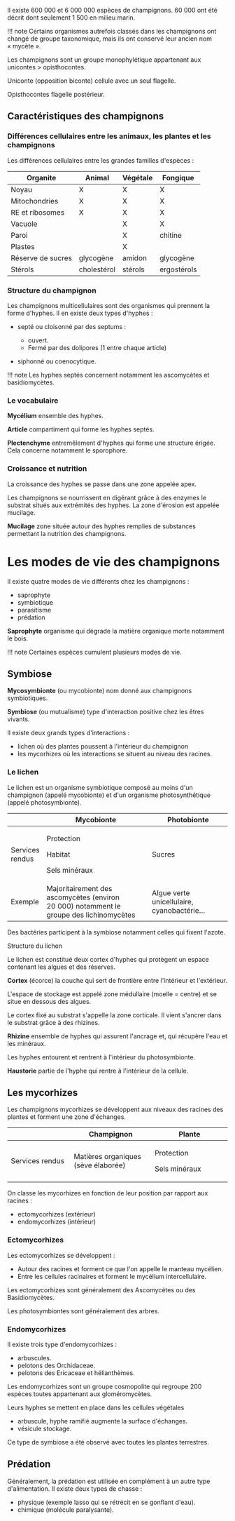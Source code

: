 Il existe 600 000 et 6 000 000 espèces de champignons. 60 000 ont été décrit dont seulement 1 500 en milieu marin.

!!! note
    Certains organismes autrefois classés dans les champignons ont changé de groupe taxonomique, mais ils ont conservé leur ancien nom « mycète ».

Les champignons sont un groupe monophylétique appartenant aux unicontes \> opisthocontes.

Uniconte (opposition biconte) cellule avec un seul flagelle.

Opisthocontes flagelle postérieur.

## Caractéristiques des champignons

### Différences cellulaires entre les animaux, les plantes et les champignons

Les différences cellulaires entre les grandes familles d'espèces :

Organite            | Animal        | Végétale      | Fongique
--------------------|---------------|---------------|---
Noyau               | X             | X             | X
Mitochondries       | X             | X             | X
RE et ribosomes     | X             | X             | X
Vacuole             |               | X             | X
Paroi               |               | X             | chitine
Plastes             |               | X             |
Réserve de sucres   | glycogène     | amidon        | glycogène 
Stérols             | cholestérol   | stérols       | ergostérols

### Structure du champignon

Les champignons multicellulaires sont des organismes qui prennent la
forme d'hyphes. Il en existe deux types d'hyphes :

* septé ou cloisonné par des septums :

    * ouvert.
    * Fermé par des dolipores (1 entre chaque article)

* siphonné ou coenocytique.

!!! note
    Les hyphes septés concernent notamment les ascomycètes et basidiomycètes.

### Le vocabulaire

__Mycélium__ ensemble des hyphes.

__Article__ compartiment qui forme les hyphes septés.

__Plectenchyme__ entremêlement d'hyphes qui forme une structure érigée. Cela concerne notamment le sporophore.

### Croissance et nutrition

La croissance des hyphes se passe dans une zone appelée apex.

Les champignons se nourrissent en digérant grâce à des enzymes le substrat situés aux extrémités des hyphes. La zone d'érosion est appelée mucilage.

__Mucilage__ zone située autour des hyphes remplies de substances permettant la nutrition des champignons.
# Les modes de vie des champignons

Il existe quatre modes de vie différents chez les champignons :

* saprophyte
* symbiotique
* parasitisme
* prédation

__Saprophyte__ organisme qui dégrade la matière organique morte notamment le bois.

!!! note
    Certaines espèces cumulent plusieurs modes de vie.
## Symbiose 

__Mycosymbionte__ (ou mycobionte) nom donné aux champignons symbiotiques.

__Symbiose__ (ou mutualisme) type d'interaction positive chez les êtres vivants.

Il existe deux grands types d'interactions :

* lichen où des plantes poussent à l'intérieur du champignon
* les mycorhizes où les interactions se situent au niveau des racines.
### Le lichen

Le lichen est un organisme symbiotique composé au moins d'un champignon (appelé mycobionte) et d'un organisme photosynthétique (appelé photosymbionte).

<table>
<colgroup>
<col style="width: 15%" />
<col style="width: 48%" />
<col style="width: 36%" />
</colgroup>
<thead>
<tr class="header">
<th></th>
<th>Mycobionte</th>
<th>Photobionte</th>
</tr>
</thead>
<tbody>
<tr class="odd">
<td>Services rendus</td>
<td><p>Protection</p>
<p>Habitat</p>
<p>Sels minéraux</p></td>
<td>Sucres</td>
</tr>
<tr class="even">
<td>Exemple</td>
<td>Majoritairement des ascomycètes (environ 20 000) notamment le groupe
des lichinomycètes</td>
<td>Algue verte unicellulaire, cyanobactérie…</td>
</tr>
</tbody>
</table>

Des bactéries participent à la symbiose notamment celles qui fixent l'azote.

Structure du lichen

Le lichen est constitué deux cortex d'hyphes qui protègent un espace contenant les algues et des réserves.

__Cortex__ (écorce) la couche qui sert de frontière entre l'intérieur et l'extérieur.

L'espace de stockage est appelé zone médullaire (moelle = centre) et se situe en dessous des algues.

Le cortex fixé au substrat s'appelle la zone corticale. Il vient s'ancrer dans le substrat grâce à des rhizines.

__Rhizine__ ensemble de hyphes qui assurent l'ancrage et, qui récupère l'eau et les minéraux.

Les hyphes entourent et rentrent à l'intérieur du photosymbionte.

__Haustorie__ partie de l'hyphe qui rentre à l'intérieur de la cellule.
## Les mycorhizes

Les champignons mycorhizes se développent aux niveaux des racines des plantes et forment une zone d'échanges.

<table>
<colgroup>
<col style="width: 28%" />
<col style="width: 36%" />
<col style="width: 34%" />
</colgroup>
<thead>
<tr class="header">
<th></th>
<th>Champignon</th>
<th>Plante</th>
</tr>
</thead>
<tbody>
<tr class="odd">
<td>Services rendus</td>
<td>Matières organiques (sève élaborée)</td>
<td><p>Protection</p>
<p>Sels minéraux</p></td>
</tr>
</tbody>
</table>

On classe les mycorhizes en fonction de leur position par rapport aux
racines :

* ectomycorhizes (extérieur)
* endomycorhizes (intérieur)
### Ectomycorhizes 

Les ectomycorhizes se développent :

* Autour des racines et forment ce que l'on appelle le manteau mycélien.
* Entre les cellules racinaires et forment le mycélium intercellulaire.

Les ectomycorhizes sont généralement des Ascomycètes ou des Basidiomycètes.

Les photosymbiontes sont généralement des arbres.
### Endomycorhizes

Il existe trois type d'endomycorhizes :

* arbuscules.
* pelotons des Orchidaceae.
* pelotons des Ericaceae et hélianthèmes.

Les endomycorhizes sont un groupe cosmopolite qui regroupe 200 espèces toutes appartenant aux gloméromycètes.

Leurs hyphes se mettent en place dans les cellules végétales

* arbuscule, hyphe ramifié augmente la surface d'échanges.
* vésicule stockage.

Ce type de symbiose a été observé avec toutes les plantes terrestres.
## Prédation

Généralement, la prédation est utilisée en complément à un autre type d'alimentation. Il existe deux types de chasse :

* physique (exemple lasso qui se rétrécit en se gonflant d'eau).
* chimique (molécule paralysante).